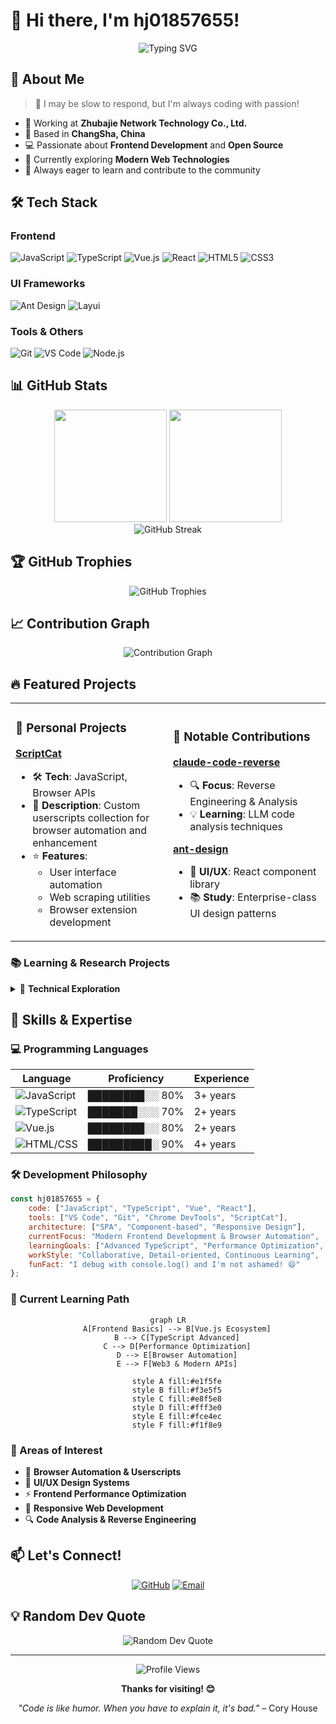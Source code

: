 # 👋 Hi there, I'm hj01857655!

<div align="center">
  <img src="https://readme-typing-svg.herokuapp.com?font=Fira+Code&pause=1000&color=2196F3&center=true&vCenter=true&width=435&lines=Full+Stack+Developer;JavaScript+%7C+TypeScript+%7C+Vue;Always+learning+new+technologies;Welcome+to+my+GitHub+profile!" alt="Typing SVG" />
</div>

## 🚀 About Me

> 💭 I may be slow to respond, but I'm always coding with passion!

- 🏢 Working at **Zhubajie Network Technology Co., Ltd.**
- 📍 Based in **ChangSha, China**
- 💻 Passionate about **Frontend Development** and **Open Source**
- 🌱 Currently exploring **Modern Web Technologies**
- 🎯 Always eager to learn and contribute to the community

## 🛠️ Tech Stack

### Frontend
![JavaScript](https://img.shields.io/badge/-JavaScript-F7DF1E?style=flat-square&logo=javascript&logoColor=black)
![TypeScript](https://img.shields.io/badge/-TypeScript-3178C6?style=flat-square&logo=typescript&logoColor=white)
![Vue.js](https://img.shields.io/badge/-Vue.js-4FC08D?style=flat-square&logo=vue.js&logoColor=white)
![React](https://img.shields.io/badge/-React-61DAFB?style=flat-square&logo=react&logoColor=black)
![HTML5](https://img.shields.io/badge/-HTML5-E34F26?style=flat-square&logo=html5&logoColor=white)
![CSS3](https://img.shields.io/badge/-CSS3-1572B6?style=flat-square&logo=css3&logoColor=white)

### UI Frameworks
![Ant Design](https://img.shields.io/badge/-Ant%20Design-0170FE?style=flat-square&logo=ant-design&logoColor=white)
![Layui](https://img.shields.io/badge/-Layui-16A085?style=flat-square&logo=layui&logoColor=white)

### Tools & Others
![Git](https://img.shields.io/badge/-Git-F05032?style=flat-square&logo=git&logoColor=white)
![VS Code](https://img.shields.io/badge/-VS%20Code-007ACC?style=flat-square&logo=visual-studio-code&logoColor=white)
![Node.js](https://img.shields.io/badge/-Node.js-339933?style=flat-square&logo=node.js&logoColor=white)

## 📊 GitHub Stats

<div align="center">
  <img height="180em" src="https://github-readme-stats.vercel.app/api?username=hj01857655&show_icons=true&theme=tokyonight&include_all_commits=true&count_private=true"/>
  <img height="180em" src="https://github-readme-stats.vercel.app/api/top-langs/?username=hj01857655&layout=compact&langs_count=8&theme=tokyonight"/>
</div>

<div align="center">
  <img src="https://github-readme-streak-stats.herokuapp.com/?user=hj01857655&theme=tokyonight" alt="GitHub Streak" />
</div>

## 🏆 GitHub Trophies

<div align="center">
  <img src="https://github-profile-trophy.vercel.app/?username=hj01857655&theme=tokyonight&no-frame=false&no-bg=false&margin-w=4" alt="GitHub Trophies" />
</div>

## 📈 Contribution Graph

<div align="center">
  <img src="https://github-readme-activity-graph.vercel.app/graph?username=hj01857655&theme=tokyo-night&bg_color=1a1b27&color=70a5fd&line=bf91f3&point=38bdae&area=true&hide_border=true" alt="Contribution Graph" />
</div>

## 🔥 Featured Projects

<table>
<tr>
<td width="50%">

### 🎯 Personal Projects
**[ScriptCat](https://github.com/hj01857655/ScriptCat)**
- 🛠️ **Tech**: JavaScript, Browser APIs
- 📝 **Description**: Custom userscripts collection for browser automation and enhancement
- ⭐ **Features**:
  - User interface automation
  - Web scraping utilities
  - Browser extension development

</td>
<td width="50%">

### 🍴 Notable Contributions
**[claude-code-reverse](https://github.com/hj01857655/claude-code-reverse)**
- 🔍 **Focus**: Reverse Engineering & Analysis
- 💡 **Learning**: LLM code analysis techniques

**[ant-design](https://github.com/hj01857655/ant-design)**
- 🎨 **UI/UX**: React component library
- 📚 **Study**: Enterprise-class UI design patterns

</td>
</tr>
</table>

### 📚 Learning & Research Projects

<details>
<summary>🔬 <strong>Technical Exploration</strong></summary>

- **[SHST](https://github.com/hj01857655/SHST)** - Educational Management System
  - 🏫 **Domain**: Educational Technology
  - 🛠️ **Tech**: Vue.js, API Integration
  - 📱 **Features**: Student information management, course scheduling

- **[video.min.js](https://github.com/hj01857655/video.min.js)** - Minimal Video Player
  - 🎥 **Media**: Video streaming optimization
  - ⚡ **Performance**: Lightweight player implementation
  - 🔧 **Customization**: Modular video controls

- **[layui](https://github.com/hj01857655/layui)** - UI Framework Study
  - 🎨 **UI**: Component-based design system
  - 📐 **Layout**: Responsive grid systems
  - 🔄 **Integration**: Backend integration patterns

</details>

## 🎨 Skills & Expertise

### 💻 Programming Languages
<div align="center">

| Language | Proficiency | Experience |
|----------|-------------|------------|
| ![JavaScript](https://img.shields.io/badge/-JavaScript-F7DF1E?style=flat-square&logo=javascript&logoColor=black) | ████████░░ 80% | 3+ years |
| ![TypeScript](https://img.shields.io/badge/-TypeScript-3178C6?style=flat-square&logo=typescript&logoColor=white) | ███████░░░ 70% | 2+ years |
| ![Vue.js](https://img.shields.io/badge/-Vue.js-4FC08D?style=flat-square&logo=vue.js&logoColor=white) | ████████░░ 80% | 2+ years |
| ![HTML/CSS](https://img.shields.io/badge/-HTML/CSS-E34F26?style=flat-square&logo=html5&logoColor=white) | █████████░ 90% | 4+ years |

</div>

### 🛠️ Development Philosophy

```javascript
const hj01857655 = {
    code: ["JavaScript", "TypeScript", "Vue", "React"],
    tools: ["VS Code", "Git", "Chrome DevTools", "ScriptCat"],
    architecture: ["SPA", "Component-based", "Responsive Design"],
    currentFocus: "Modern Frontend Development & Browser Automation",
    learningGoals: ["Advanced TypeScript", "Performance Optimization", "Web3"],
    workStyle: "Collaborative, Detail-oriented, Continuous Learning",
    funFact: "I debug with console.log() and I'm not ashamed! 😄"
};
```

### 🎯 Current Learning Path

<div align="center">

```mermaid
graph LR
    A[Frontend Basics] --> B[Vue.js Ecosystem]
    B --> C[TypeScript Advanced]
    C --> D[Performance Optimization]
    D --> E[Browser Automation]
    E --> F[Web3 & Modern APIs]

    style A fill:#e1f5fe
    style B fill:#f3e5f5
    style C fill:#e8f5e8
    style D fill:#fff3e0
    style E fill:#fce4ec
    style F fill:#f1f8e9
```

</div>

### 🌟 Areas of Interest
- 🔧 **Browser Automation & Userscripts**
- 🎨 **UI/UX Design Systems**
- ⚡ **Frontend Performance Optimization**
- 📱 **Responsive Web Development**
- 🔍 **Code Analysis & Reverse Engineering**

## 📫 Let's Connect!

<div align="center">
  
[![GitHub](https://img.shields.io/badge/-GitHub-181717?style=for-the-badge&logo=github&logoColor=white)](https://github.com/hj01857655)
[![Email](https://img.shields.io/badge/-Email-D14836?style=for-the-badge&logo=gmail&logoColor=white)](mailto:your-email@example.com)

</div>

## 💡 Random Dev Quote

<div align="center">
  <img src="https://quotes-github-readme.vercel.app/api?type=horizontal&theme=tokyonight" alt="Random Dev Quote" />
</div>

---

<div align="center">
  <img src="https://komarev.com/ghpvc/?username=hj01857655&color=blueviolet&style=flat-square&label=Profile+Views" alt="Profile Views" />
  
  
  **Thanks for visiting! 😊**
  
  *"Code is like humor. When you have to explain it, it's bad."* – Cory House
</div>
